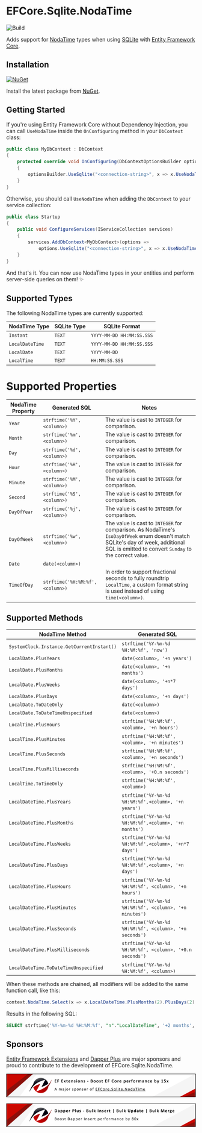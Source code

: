 # EFCore.Sqlite.NodaTime

![Build](https://github.com/khellang/EFCore.Sqlite.NodaTime/workflows/Build/badge.svg)

Adds support for [NodaTime](https://github.com/nodatime/nodatime) types when using [SQLite](https://sqlite.org/) with [Entity Framework Core](https://github.com/dotnet/efcore).

## Installation

[![NuGet](https://img.shields.io/nuget/v/EntityFrameworkCore.Sqlite.NodaTime)](https://www.nuget.org/packages/EntityFrameworkCore.Sqlite.NodaTime)

Install the latest package from [NuGet](https://www.nuget.org/packages/EntityFrameworkCore.Sqlite.NodaTime).

## Getting Started

If you're using Entity Framework Core without Dependency Injection, you can call `UseNodaTime` inside the `OnConfiguring` method in your `DbContext` class:

```csharp
public class MyDbContext : DbContext
{
    protected override void OnConfiguring(DbContextOptionsBuilder optionsBuilder)
    {
        optionsBuilder.UseSqlite("<connection-string>", x => x.UseNodaTime());
    }
}
```

Otherwise, you should call `UseNodaTime` when adding the `DbContext` to your service collection:

```csharp
public class Startup
{
    public void ConfigureServices(IServiceCollection services)
    {
        services.AddDbContext<MyDbContext>(options =>
            options.UseSqlite("<connection-string>", x => x.UseNodaTime()));
    }
}
```

And that's it. You can now use NodaTime types in your entities and perform server-side queries on them! :sparkles:

## Supported Types

The following NodaTime types are currently supported:

| NodaTime Type | SQLite Type | SQLite Format |
|---------------|-------------|---------------|
| `Instant` | `TEXT` | `YYYY-MM-DD HH:MM:SS.SSS` |
| `LocalDateTime` | `TEXT` | `YYYY-MM-DD HH:MM:SS.SSS` |
| `LocalDate` | `TEXT` | `YYYY-MM-DD` |
| `LocalTime` | `TEXT` | `HH:MM:SS.SSS` |

# Supported Properties

| NodaTime Property | Generated SQL | Notes |
|-------------------|--------------|-------|
| `Year` | `strftime('%Y', <column>)` | The value is cast to `INTEGER` for comparison. |
| `Month` | `strftime('%m', <column>)` | The value is cast to `INTEGER` for comparison. |
| `Day` | `strftime('%d', <column>)` | The value is cast to `INTEGER` for comparison. |
| `Hour` | `strftime('%H', <column>)` | The value is cast to `INTEGER` for comparison. |
| `Minute` | `strftime('%M', <column>)` | The value is cast to `INTEGER` for comparison. |
| `Second` | `strftime('%S', <column>)` | The value is cast to `INTEGER` for comparison. |
| `DayOfYear` | `strftime('%j', <column>)` | The value is cast to `INTEGER` for comparison.|
| `DayOfWeek` | `strftime('%w', <column>)` | The value is cast to `INTEGER` for comparison. As NodaTime's `IsoDayOfWeek` enum doesn't match SQLite's day of week, additional SQL is emitted to convert `Sunday` to the correct value. |
| `Date` | `date(<column>)` | |
| `TimeOfDay` | `strftime('%H:%M:%f', <column>)` | In order to support fractional seconds to fully roundtrip `LocalTime`, a custom format string is used instead of using `time(<column>)`. |

## Supported Methods

| NodaTime Method | Generated SQL |
|-----------------|---------------|
| `SystemClock.Instance.GetCurrentInstant()` | `strftime('%Y-%m-%d %H:%M:%f', 'now')` |
| `LocalDate.PlusYears` | `date(<column>, '+n years')` |
| `LocalDate.PlusMonths` | `date(<column>, '+n months')` |
| `LocalDate.PlusWeeks` | `date(<column>, '+n*7 days')` |
| `LocalDate.PlusDays` | `date(<column>, '+n days')` |
| `LocalDate.ToDateOnly` | `date(<column>)` |
| `LocalDate.ToDateTimeUnspecified` | `date(<column>)` |
| `LocalTime.PlusHours` | `strftime('%H:%M:%f', <column>, '+n hours')` |
| `LocalTime.PlusMinutes` | `strftime('%H:%M:%f', <column>, '+n minutes')` |
| `LocalTime.PlusSeconds` | `strftime('%H:%M:%f', <column>, '+n seconds')` |
| `LocalTime.PlusMilliseconds` | `strftime('%H:%M:%f', <column>, '+0.n seconds')` |
| `LocalTime.ToTimeOnly` | `strftime('%H:%M:%f', <column>)` |
| `LocalDateTime.PlusYears` | `strftime('%Y-%m-%d %H:%M:%f',<column>, '+n years')` |
| `LocalDateTime.PlusMonths` | `strftime('%Y-%m-%d %H:%M:%f',<column>, '+n months')` |
| `LocalDateTime.PlusWeeks` | `strftime('%Y-%m-%d %H:%M:%f',<column>, '+n*7 days')` |
| `LocalDateTime.PlusDays` | `strftime('%Y-%m-%d %H:%M:%f',<column>, '+n days')` |
| `LocalDateTime.PlusHours` | `strftime('%Y-%m-%d %H:%M:%f', <column>, '+n hours')` |
| `LocalDateTime.PlusMinutes` | `strftime('%Y-%m-%d %H:%M:%f', <column>, '+n minutes')` |
| `LocalDateTime.PlusSeconds` | `strftime('%Y-%m-%d %H:%M:%f', <column>, '+n seconds')` |
| `LocalDateTime.PlusMilliseconds` | `strftime('%Y-%m-%d %H:%M:%f', <column>, '+0.n seconds')` |
| `LocalDateTime.ToDateTimeUnspecified` | `strftime('%Y-%m-%d %H:%M:%f', <column>)` |

When these methods are chained, all modifiers will be added to the same function call, like this:

```csharp
context.NodaTime.Select(x => x.LocalDateTime.PlusMonths(2).PlusDays(2).PlusHours(2).PlusSeconds(2))
```

Results in the following SQL:

```sql
SELECT strftime('%Y-%m-%d %H:%M:%f', "n"."LocalDateTime", '+2 months', '+2 days', '+2 hours', '+2 seconds')
```

## Sponsors

[Entity Framework Extensions](https://entityframework-extensions.net/?utm_source=khellang&utm_medium=EFCore.Sqlite.NodaTime) and [Dapper Plus](https://dapper-plus.net/?utm_source=khellang&utm_medium=EFCore.Sqlite.NodaTime) are major sponsors and proud to contribute to the development of EFCore.Sqlite.NodaTime.

[![Entity Framework Extensions](https://raw.githubusercontent.com/khellang/EFCore.Sqlite.NodaTime/master/entity-framework-extensions-major-sponsor.png)](https://entityframework-extensions.net/bulk-insert?utm_source=khellang&utm_medium=EFCore.Sqlite.NodaTime)

[![Dapper Plus](https://raw.githubusercontent.com/khellang/EFCore.Sqlite.NodaTime/master/dapper-plus-sponsor.png)](https://dapper-plus.net/bulk-insert?utm_source=khellang&utm_medium=EFCore.Sqlite.NodaTime)
